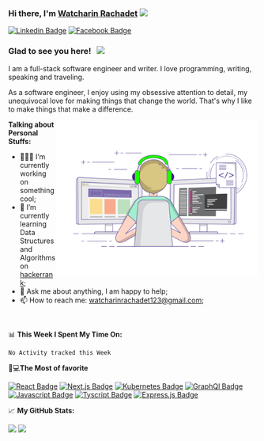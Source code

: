### Hi there, I'm <a href="https://gkassym.netlify.app" target="_blank">Watcharin Rachadet</a> <img src="https://media.giphy.com/media/hvRJCLFzcasrR4ia7z/giphy.gif" width="25px">

[![Linkedin Badge](https://img.shields.io/badge/LinkedIn-0077B5?style=for-the-badge&logo=linkedin&logoColor=white)](https://linkedin.com/in/gapur-kassym)
[![Facebook Badge](https://img.shields.io/badge/Facebook-1877F2?style=for-the-badge&logo=facebook&logoColor=white)](https://instagram.com/Stamp_Watcharin/)

### Glad to see you here! &nbsp; ![](https://visitor-badge.glitch.me/badge?page_id=HeyzzWatcharin.HeyzzWatcharin)

I am a full-stack software engineer and writer. I love programming, writing, speaking and traveling.

As a software engineer, I enjoy using my obsessive attention to detail, my unequivocal love for making things that change the world. That's why I like to make things that make a difference.

<img align="right" alt="GIF" src="https://github.com/HeyzzWatcharin/HeyzzWatcharin/blob/main/coding.gif?raw=true" width="408" height="318" />

**Talking about Personal Stuffs:**

- 👨🏻‍💻 I’m currently working on something cool;
- 🚀 I’m currently learning Data Structures and Algorithms on [hackerrank](https://www.hackerrank.com/watcharinrachad1);
- 💬 Ask me about anything, I am happy to help;
- 📫 How to reach me: watcharinrachadet123@gmail.com;
<!-- - 📝 [Resume](https://gkassym.netlify.app/Resume.pdf). -->

</br>

📊 **This Week I Spent My Time On:**

<!--START_SECTION:waka-->
```text
No Activity tracked this Week
```
<!--END_SECTION:waka-->

🤔💻**The Most of favorite**

[![React Badge](https://img.shields.io/badge/React-20232A?style=for-the-badge&logo=react&logoColor=61DAFB)]()
[![Next.js Badge](https://img.shields.io/badge/next.js-000000?style=for-the-badge&logo=nextdotjs&logoColor=white)]()
[![Kubernetes Badge](https://img.shields.io/badge/kubernetes-326ce5.svg?&style=for-the-badge&logo=kubernetes&logoColor=white)]()
[![GraphQl Badge](https://img.shields.io/badge/GraphQl-E10098?style=for-the-badge&logo=graphql&logoColor=white)]()
[![Javascript Badge](https://img.shields.io/badge/JavaScript-F7DF1E?style=for-the-badge&logo=javascript&logoColor=black)]()
[![Tyscript Badge](https://img.shields.io/badge/TypeScript-007ACC?style=for-the-badge&logo=typescript&logoColor=white)]()
[![Express.js Badge](https://img.shields.io/badge/Express.js-000000?style=for-the-badge&logo=express&logoColor=white)]()
</br>

📈 **My GitHub Stats:**

<p>
  <img height="180em" src="https://github-readme-stats.vercel.app/api?username=HeyzzWatcharin&show_icons=true&hide_border=true&&count_private=true&include_all_commits=true" />
  <img height="180em" src="https://github-readme-stats.vercel.app/api/top-langs/?username=HeyzzWatcharin&exclude_repo=KNN-Image-Classification&show_icons=true&hide_border=true&layout=compact&langs_count=8"/>
</p>
